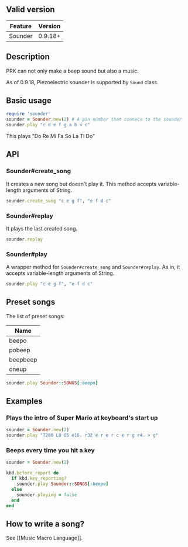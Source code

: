 ## Valid version

|Feature|Version|
|----|----|
|Sounder|0.9.18+|

## Description

PRK can not only make a beep sound but also a music.

As of 0.9.18, Piezoelectric sounder is supported by `Sound` class.

## Basic usage

```ruby
require 'sounder'
sounder = Sounder.new(2) # A pin number that connecs to the sounder
sounder.play "c d e f g a b < c"
```

This plays "Do Re Mi Fa So La Ti Do"

## API

### Sounder#create_song

It creates a new song but doesn't play it.
This method accepts variable-length arguments of String.

```ruby
sounder.create_song "c e g f", "e f d c"
```

### Sounder#replay

It plays the last created song.

```ruby
sounder.replay
```

### Sounder#play

A wrapper method for `Sounder#create_song` and `Sounder#replay`.
As in, it accepts variable-length arguments of String.

```ruby
sounder.play "c e g f", "e f d c"
```

## Preset songs

The list of preset songs:

|Name|
|----|
|beepo|
|pobeep|
|beepbeep|
|oneup|

```ruby
sounder.play Sounder::SONGS[:beepo]
```

## Examples

### Plays the intro of Super Mario at keyboard's start up

```ruby
sounder = Sounder.new(2)
sounder.play "T200 L8 O5 e16. r32 e r e r c e r g r4. > g"
```

### Beeps every time you hit a key

```ruby
sounder = Sounder.new(2)

kbd.before_report do
  if kbd.key_reporting?
    sounder.play Sounder::SONGS[:beepo]
  else
    sounder.playing = false
  end
end
```

## How to write a song?

See [[Music Macro Language]].

